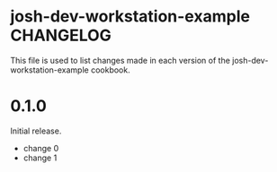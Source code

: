 # josh-dev-workstation-example CHANGELOG

This file is used to list changes made in each version of the josh-dev-workstation-example cookbook.

# 0.1.0

Initial release.

- change 0
- change 1

